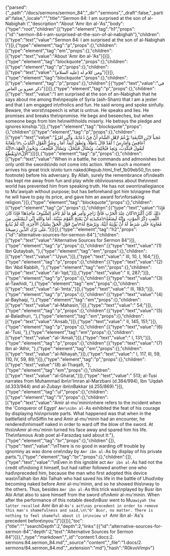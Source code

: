 {"parsed":{"_path":"/docs/sermons/sermon_84","_dir":"sermons","_draft":false,"_partial":false,"_locale":"","title":"Sermon 84:  I am surprised at the son of al-Nabighah \\","description":"About 'Amr ibn al-'As","body":{"type":"root","children":[{"type":"element","tag":"h1","props":{"id":"sermon-84-i-am-surprised-at-the-son-of-al-nabighah"},"children":[{"type":"text","value":"Sermon 84:  I am surprised at the son of al-Nabighah \\"}]},{"type":"element","tag":"p","props":{},"children":[{"type":"element","tag":"em","props":{},"children":[{"type":"text","value":"About 'Amr ibn al-'As"}]}]},{"type":"element","tag":"blockquote","props":{},"children":[{"type":"element","tag":"p","props":{},"children":[{"type":"text","value":"ومن كلام له (عليه السلام)"}]}]},{"type":"element","tag":"blockquote","props":{},"children":[{"type":"element","tag":"p","props":{},"children":[{"type":"text","value":"في ذكر عمرو بن العاص"}]}]},{"type":"element","tag":"p","props":{},"children":[{"type":"text","value":"I am surprised at the son of an-Nabighah that he says about me among the\npeople of Syria (ash-Sham) that I am a jester and that I am engaged in\nfrolics and fun. He said wrong and spoke sinfully. Beware, the worst\nspeech is what is untrue. He speaks and lies. He promises and breaks the\npromise. He begs and beseeches, but when someone begs from him he\nwithholds miserly. He betrays the pledge and ignores kinship."}]},{"type":"element","tag":"blockquote","props":{},"children":[{"type":"element","tag":"p","props":{},"children":[{"type":"text","value":"عَجَباً لاِبْنِ النَّابِغَةِ! يَزْعُمُ لاِهْلِ الشَّامِ أَنَّ فِيَّ دُعَابَةً، وَأَنِّي امْرُؤٌ تِلْعَابَةٌ:\nأُعَافِسُ وَأُمَارِسُ ! لَقَدْ قَالَ بَاطِلاً، وَنَطَقَ آثِماً. أَمَا ـ وَشَرُّ الْقَوْلِ الْكَذِبُ ـ إِنَّهُ\nلَيَقُولُ فَيَكْذِبُ، وَيَعِدُ فَيُخْلِفُ، وَيُسْأَلُ فَيَبْخَلُ، وَيَسْأَلُ فَيُلْحِفُ، وَيَخُونُ الْعَهْدَ، وَيَقْطَعُ\nالْاِلَّ"}]}]},{"type":"element","tag":"p","props":{},"children":[{"type":"text","value":"When in a battle, he commands and admonishes but only until the swords\ndo not come into action. When such a moment arrives his great trick is\nto turn naked{#epub.html_fref_1b09eb50_1\n.see-footnote} before his adversary. By Allah, surely the remembrance of\ndeath has kept me away from fun and play while obliviousness about the\nnext world has prevented him from speaking truth. He has not sworn\nallegiance to Mu'awiyah without purpose; but has beforehand got him to\nagree that he will have to pay its price, and gave him an award for\nforsaking religion."}]},{"type":"element","tag":"blockquote","props":{},"children":[{"type":"element","tag":"p","props":{},"children":[{"type":"text","value":"فَإِذَا كَانَ عِنْدَ الْحَرْبِ فَأَيُّ زَاجِر وَآمِر هُوَ مَا لَمْ تَأْخُذِ السُّيُوفُ مَآخِذَهَا! فَإِذَا كَانَ\nذلِكَ كَانَ أَكْبَرُ مَكيدَتِهِ أَنْ يَمْنَحَ الْقَوْمَ سُبَّتَهُ. أَمَا واللهِ إِنِّي لَـيَمْنَعُنِي مِنَ\nاللَّعِبِ ذِكْرُ الْموْتِ، وَإِنَّهُ لَيمَنَعُهُ مِنْ قَوْلِ الْحَقِّ نِسْيَانُ الاْخِرَةِ، إِنَّهُ لَمْ يُبَايعْ\nمُعَاوِيَةَ حَتَّى شَرَطَ لَهُ أَنْ يُؤْتِيَهُ أَتِيَّةً، وَيَرْضَخَ لَهُ عَلَى تَرْكِ الدِّينِ رَضِيخَةً."}]}]},{"type":"element","tag":"h2","props":{"id":"alternative-sources-for-sermon-84"},"children":[{"type":"text","value":"Alternative Sources for Sermon 84"}]},{"type":"element","tag":"p","props":{},"children":[{"type":"text","value":"(1) Ibn Qutaybah, "},{"type":"element","tag":"em","props":{},"children":[{"type":"text","value":"'Uyun,"}]},{"type":"text","value":" III, 10, I, 164;"}]},{"type":"element","tag":"p","props":{},"children":[{"type":"text","value":"(2) Ibn 'Abd Rabbih, "},{"type":"element","tag":"em","props":{},"children":[{"type":"text","value":"al-'Iqd,"}]},{"type":"text","value":" II, 287;"}]},{"type":"element","tag":"p","props":{},"children":[{"type":"text","value":"(3) al-Tawhidi, "},{"type":"element","tag":"em","props":{},"children":[{"type":"text","value":"al-'Imta',"}]},{"type":"text","value":" III, 183;"}]},{"type":"element","tag":"p","props":{},"children":[{"type":"text","value":"(4) al-Bayhaqi, "},{"type":"element","tag":"em","props":{},"children":[{"type":"text","value":"al-Mahasin,"}]},{"type":"text","value":" 54;"}]},{"type":"element","tag":"p","props":{},"children":[{"type":"text","value":"(5) al-Baladhuri, "},{"type":"element","tag":"em","props":{},"children":[{"type":"text","value":"Ansab,"}]},{"type":"text","value":" II, 145, 151;"}]},{"type":"element","tag":"p","props":{},"children":[{"type":"text","value":"(6) al-'Tusi, "},{"type":"element","tag":"em","props":{},"children":[{"type":"text","value":"al-'Amali,"}]},{"type":"text","value":" I, 131;"}]},{"type":"element","tag":"p","props":{},"children":[{"type":"text","value":"(7) Ibn al-'Athir, "},{"type":"element","tag":"em","props":{},"children":[{"type":"text","value":"al-Nihayah,"}]},{"type":"text","value":" I, 117, III, 59, 110, IV, 59, 89;"}]},{"type":"element","tag":"p","props":{},"children":[{"type":"text","value":"(8) al-Thaqafi, "},{"type":"element","tag":"em","props":{},"children":[{"type":"text","value":"al-Gharat,"}]},{"type":"text","value":" 513; al-Tusi narrates from Muhammad ibn\n'Imran al-Marzbani (d.384/994), Ibn 'Uqdah (d.333/944) and al-Zubayr ibn\nBakkar (d.255/869)."}]},{"type":"element","tag":"ul","props":{},"children":[{"type":"element","tag":"li","props":{},"children":[{"type":"text","value":"Amir al-mu'minin\nhere refers to the incident when the 'Conqueror of Egypt' `Amr\nibn al-`As exhibited the feat of his courage by displaying his\nprivate parts. What happened was that when in the battlefield of\nSiffin he and Amir al-mu'minin had an encounter, he rendered\nhimself naked in order to ward off the blow of the sword. At this\nAmir al-mu'minin turned his face away and spared him his life. The\nfamous Arab poet al-Farazdaq said about it:"},{"type":"element","tag":"br","props":{},"children":[]},{"type":"text","value":"\nThere is no good in warding off trouble by ignominy as was done one\nday by `Amr ibn al-`As by display of his private parts."},{"type":"element","tag":"br","props":{},"children":[]},{"type":"text","value":"\nEven in this ignoble act `Amr ibn al-`As had not the credit of\ndoing it himself, but had rather followed another one who had\npreceded him, because the man who first adopted this device was\nTalhah ibn Abi Talhah who had saved his life in the battle of Uhud\nby becoming naked before Amir al-mu'minin, and so he showed this\nway to the others. Thus, besides `Amr ibn al-`As this trick was\nplayed by Busr ibn Abi Artat also to save himself from the sword of\nAmir al-mu'minin. When after the performance of this notable deed\nBusr went to Mu`awiyah the latter recalled `Amr ibn al-`As's act\nas precedent in order to remove this man's shamefulness and said,\n\"O' Busr, no matter. There is nothing to feel shameful about it in\nview of `Amr ibn al-`As's precedent before\nyou.\"]"}]}]}],"toc":{"title":"","searchDepth":2,"depth":2,"links":[{"id":"alternative-sources-for-sermon-84","depth":2,"text":"Alternative Sources for Sermon 84"}]}},"_type":"markdown","_id":"content:1.docs:2. sermons:84.sermon_84.md","_source":"content","_file":"1.docs/2. sermons/84.sermon_84.md","_extension":"md"},"hash":"R0kvoVimpv"}